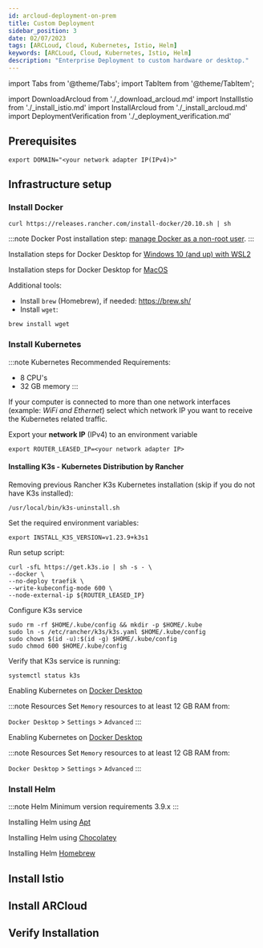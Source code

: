 ```yaml
---
id: arcloud-deployment-on-prem
title: Custom Deployment
sidebar_position: 3
date: 02/07/2023
tags: [ARCLoud, Cloud, Kubernetes, Istio, Helm]
keywords: [ARCLoud, Cloud, Kubernetes, Istio, Helm]
description: "Enterprise Deployment to custom hardware or desktop."
---
```

import Tabs from '@theme/Tabs';
import TabItem from '@theme/TabItem';

import DownloadArcloud from './_download_arcloud.md'
import InstallIstio from './_install_istio.md'
import InstallArcloud from './_install_arcloud.md'
import DeploymentVerification from './_deployment_verification.md'

## Prerequisites

<DownloadArcloud />

```shell
export DOMAIN="<your network adapter IP(IPv4)>"
```

## Infrastructure setup

### Install Docker  

<Tabs>
  <TabItem value="ubuntu" label="Ubuntu 20.04" default>

```shell
curl https://releases.rancher.com/install-docker/20.10.sh | sh
```

:::note Docker
Post installation step: [manage Docker as a non-root user](https://docs.docker.com/engine/install/linux-postinstall/).
:::

  </TabItem>
  <TabItem value="windows" label="Windows 10">

Installation steps for Docker Desktop for [Windows 10 (and up) with WSL2](https://docs.docker.com/desktop/install/windows-install/)

  </TabItem>
  <TabItem value="macos" label="MacOS">

Installation steps for Docker Desktop for [MacOS](https://docs.docker.com/desktop/install/mac-install/)

Additional tools:

- Install `brew` (Homebrew), if needed: https://brew.sh/
- Install `wget`:

```shell
brew install wget
```

  </TabItem>
</Tabs>

### Install Kubernetes

:::note Kubernetes
Recommended Requirements:

- 8 CPU's
- 32 GB memory
:::

If your computer is connected to more than one network interfaces (example: *WiFi and Ethernet*) select which network IP you want to receive the Kubernetes related traffic.

Export your **network IP** (IPv4) to an environment variable

```shell
export ROUTER_LEASED_IP=<your network adapter IP>
```

<Tabs>
  <TabItem value="ubuntu" label="Ubuntu 20.04" default>

#### Installing K3s - Kubernetes Distribution by Rancher

Removing previous Rancher K3s Kubernetes installation (skip if you do not have K3s installed):

```shell
/usr/local/bin/k3s-uninstall.sh
```

Set the required environment variables:

```shell
export INSTALL_K3S_VERSION=v1.23.9+k3s1
```

Run setup script:

```shell
curl -sfL https://get.k3s.io | sh -s - \
--docker \
--no-deploy traefik \
--write-kubeconfig-mode 600 \
--node-external-ip ${ROUTER_LEASED_IP}
```

Configure K3s service

```shell
sudo rm -rf $HOME/.kube/config && mkdir -p $HOME/.kube
sudo ln -s /etc/rancher/k3s/k3s.yaml $HOME/.kube/config
sudo chown $(id -u):$(id -g) $HOME/.kube/config
sudo chmod 600 $HOME/.kube/config
```

Verify that K3s service is running:

```shell
systemctl status k3s
```

  </TabItem>
  <TabItem value="windows" label="Windows 10">

Enabling Kubernetes on [Docker Desktop](https://docs.docker.com/desktop/kubernetes/)

:::note Resources
Set `Memory` resources to at least 12 GB RAM from:

`Docker Desktop` > `Settings` > `Advanced`
:::

  </TabItem>
  <TabItem value="macos" label="MacOS">

Enabling Kubernetes on [Docker Desktop](https://docs.docker.com/desktop/kubernetes/)

:::note Resources
Set `Memory` resources to at least 12 GB RAM from:

`Docker Desktop` > `Settings` > `Advanced`
:::

  </TabItem>
</Tabs>

### Install Helm

:::note Helm
Minimum version requirements 3.9.x
:::

<Tabs>
  <TabItem value="ubuntu" label="Ubuntu 20.04" default>

Installing Helm using [Apt](https://helm.sh/docs/intro/install/#from-apt-debianubuntu)

  </TabItem>
  <TabItem value="windows" label="Windows 10">

Installing Helm using [Chocolatey](https://helm.sh/docs/intro/install/#from-chocolatey-windows)

  </TabItem>
  <TabItem value="macos" label="MacOS">

Installing Helm [Homebrew](https://helm.sh/docs/intro/install/#from-homebrew-macos)

  </TabItem>
</Tabs>

## Install Istio

<InstallIstio />

## Install ARCloud

<InstallArcloud />

## Verify Installation

<DeploymentVerification />
